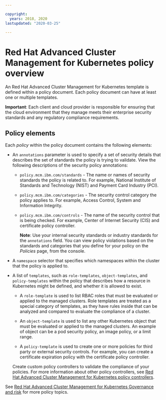 ```yaml
---

copyright:
  years: 2018, 2020
lastupdated: "2020-03-25"

---
```


# Red Hat Advanced Cluster Management for Kubernetes policy overview

An Red Hat Advanced Cluster Management for Kubernetes template is defined within a policy document. Each policy document can have at least one or multiple templates.

**Important**: Each client and cloud provider is responsible for ensuring that the cloud environment that they manage meets their enterprise security standards and any regulatory compliance requirements.

## Policy elements

Each _policy_ within the policy document contains the following elements:

  - An `annotations` parameter is used to specify a set of security details that describes the set of standards the policy is trying to validate. View the following descriptions of the security policy annotations:
      * `policy.mcm.ibm.com/standards` - The name or names of security standards the policy is related to. For example, National Institute of Standards and Technology (NIST) and Payment Card Industry (PCI).
      * `policy.mcm.ibm.com/categories` - The security control category the policy applies to. For example, Access Control, System and Information Integrity.
      * `policy.mcm.ibm.com/controls` - The name of the security control that is being checked. For example, Center of Internet Security (CIS) and certificate policy controller.
      
        **Note**: Use your internal security standards or industry standards for the `annotations` field. You can view policy violations based on the standards and categories that you define for your policy on the _Policies_ page, from the console.

  - A `namespace` selector that specifies which namespaces within the cluster that the policy is applied to.

  - A list of `templates`, such as `role-templates`, `object-templates`, and `policy-templates` within the policy that describes how a resource in Kubernetes might be defined, and whether it is allowed to exist.

    - A `role-template` is used to list RBAC roles that must be evaluated or applied to the managed clusters. Role templates are treated as a special category of templates, as they have rules inside that can be analyzed and compared to evaluate the compliance of a cluster.

    - An `object-template` is used to list any other Kubernetes object that must be evaluated or applied to the managed clusters. An example of object can be a pod security policy, an image policy, or a limit range.
    
    - A `policy-template` is used to create one or more policies for third party or external security controls. For example, you can create a certificate expiration policy with the certificate policy controller. 
    
    Create custom policy controllers to validate the compliance of your policies. For more information about other policy controllers, see [Red Hat Advanced Cluster Management for Kubernetes policy controllers](../governance/policy_controllers.md).

See [Red Hat Advanced Cluster Management for Kubernetes Governance and risk](compliance_intro.md) for more policy topics.
